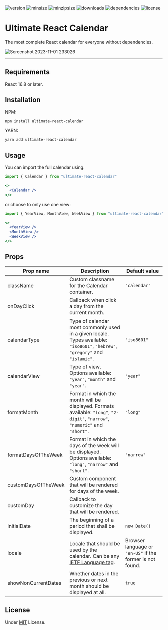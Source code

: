 ![version](https://img.shields.io/npm/v/ultimate-react-calendar)
![minsize](https://img.shields.io/bundlephobia/min/ultimate-react-calendar)
![minzipsize](https://img.shields.io/bundlephobia/minzip/ultimate-react-calendar)
![downloads](https://img.shields.io/npm/dt/ultimate-react-calendar)
![dependencies](https://badgen.net/bundlephobia/dependency-count/ultimate-react-calendar)
![license](https://img.shields.io/github/license/cecicifu/ultimate-react-calendar)

# Ultimate React Calendar

The most complete React calendar for everyone without dependencies.

![Screenshot 2023-11-01 233026](https://github.com/cecicifu/ultimate-react-calendar/assets/15237067/aacf7ea1-fa85-4520-b0db-2f5cad0ec708)

---

## Requirements

React 16.8 or later.

## Installation

NPM:

```bash
npm install ultimate-react-calendar
```

YARN:

```bash
yarn add ultimate-react-calendar
```

## Usage

You can import the full calendar using:

```jsx
import { Calendar } from "ultimate-react-calendar"

<>
  <Calendar />
</>
```

or choose to only use one view:

```jsx
import { YearView, MonthView, WeekView } from "ultimate-react-calendar"

<>
  <YearView />
  <MonthView />
  <WeekView />
</>
```

## Props

| Prop name           | Description                                                                                                                   | Default value                                             |
| ------------------- | ----------------------------------------------------------------------------------------------------------------------------- | --------------------------------------------------------- |
| className           | Custom classname for the Calendar container.                                                                                  | `"calendar"`                                              |
| onDayClick          | Callback when click a day from the current month.                                                                             |                                                           |
| calendarType        | Type of calendar most commonly used in a given locale. Types available: `"iso8601"`, `"hebrew"`, `"gregory"` and `"islamic"`. | `"iso8601"`                                               |
| calendarView        | Type of view. Options available: `"year"`, `"month"` and `"year"`.                                                            | `"year"`                                                  |
| formatMonth         | Format in which the month will be displayed. Formats available: `"long"`, `"2-digit"`, `"narrow"`, `"numeric"` and `"short"`. | `"long"`                                                  |
| formatDaysOfTheWeek | Format in which the days of the week will be displayed. Options available: `"long"`, `"narrow"` and `"short"`.                | `"narrow"`                                                |
| customDaysOfTheWeek | Custom component that will be rendered for days of the week.                                                                  |                                                           |
| customDay           | Callback to customize the day that will be rendered.                                                                          |                                                           |
| initialDate         | The beginning of a period that shall be displayed.                                                                            | `new Date()`                                              |
| locale              | Locale that should be used by the calendar. Can be any [IETF Language tag](https://en.wikipedia.org/wiki/IETF_language_tag).  | Browser language or `"en-US"` if the former is not found. |
| showNonCurrentDates | Whether dates in the previous or next month should be displayed at all.                                                       | `true`                                                    |

## License

Under [MIT](https://github.com/cecicifu/ultimate-react-calendar/blob/main/LICENSE) License.
